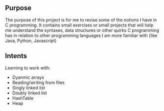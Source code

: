 ## Purpose
The purpose of this project is for me to revise some of the notions I have in C programming.
It contains small exercises or small projects that will help me understand the syntaxes, data structures or other quirks C programming has in relation to other programming languages I am more familiar with (like Java, Python, Javascript)

## Intents
Learning to work with:

 - Dyanmic arrays
 - Reading/writing from files
 - Singly linked list
 - Doubly linked list
 - HashTable
 - Heap
